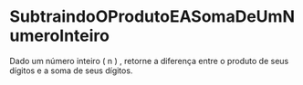 # SubtraindoOProdutoEASomaDeUmNumeroInteiro
Dado um número inteiro ( n ) , retorne a diferença entre o produto de seus dígitos e a soma de seus dígitos.

